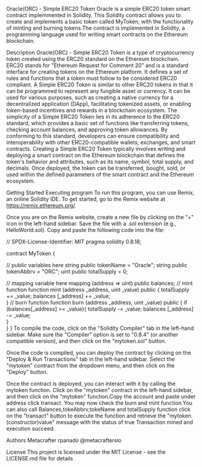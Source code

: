 Oracle(ORC) - Simple ERC20 Token
Oracle is a simple  ERC20 token smart contract implemmented in Solidity. This Solidity contract allows you to create and implements a basic token called MyToken, with the functionality of minting and burning tokens.The contract is implemented in Solidity, a programming language used for writing smart contracts on the Ethereum blockchain.

Description
Oracle(ORC) - Simple ERC20 Token is a type of cryptocurrency token created using the ERC20 standard on the Ethereum blockchain. ERC20 stands for "Ethereum Request for Comment 20" and is a standard interface for creating tokens on the Ethereum platform. It defines a set of rules and functions that a token must follow to be considered ERC20 compliant.
A Simple ERC20 Token is similar to other ERC20 tokens in that it can be programmed to represent any fungible asset or currency. It can be used for various purposes, such as creating a native currency for a decentralized application (DApp), facilitating tokenized assets, or enabling token-based incentives and rewards in a blockchain ecosystem.
The simplicity of a Simple ERC20 Token lies in its adherence to the ERC20 standard, which provides a basic set of functions like transferring tokens, checking account balances, and approving token allowances. By conforming to this standard, developers can ensure compatibility and interoperability with other ERC20-compatible wallets, exchanges, and smart contracts.
Creating a Simple ERC20 Token typically involves writing and deploying a smart contract on the Ethereum blockchain that defines the token's behavior and attributes, such as its name, symbol, total supply, and decimals. Once deployed, the token can be transferred, bought, sold, or used within the defined parameters of the smart contract and the Ethereum ecosystem.

Getting Started
Executing program
To run this program, you can use Remix, an online Solidity IDE. To get started, go to the Remix website at https://remix.ethereum.org/.

Once you are on the Remix website, create a new file by clicking on the "+" icon in the left-hand sidebar. Save the file with a .sol extension (e.g., HelloWorld.sol). Copy and paste the following code into the file:

// SPDX-License-Identifier: MIT
pragma solidity 0.8.18;

contract MyToken {

// public variables here
string public tokenName = "Oracle";
string public tokenAbbrv = "ORC";
uint public totalSupply = 0;

// mapping variable here
mapping (address => uint) public balances;
// mint function
function mint (address _address, uint _value) public {
    totalSupply += _value;
    balances [_address] += _value;    
}
// burn function
function burn (address _address, uint _value) public {
    if (balances[_address] >= _value){
    totalSupply -= _value;
    balances [_address] -= _value;  
        }   
    }
}
To compile the code, click on the "Solidity Compiler" tab in the left-hand sidebar. Make sure the "Compiler" option is set to "0.8.4" (or another compatible version), and then click on the "mytoken.sol" button.

Once the code is compiled, you can deploy the contract by clicking on the "Deploy & Run Transactions" tab in the left-hand sidebar. Select the "mytoken" contract from the dropdown menu, and then click on the "Deploy" button.

Once the contract is deployed, you can interact with it by calling the mytoken function. Click on the "mytoken" contract in the left-hand sidebar, and then click on the "mytoken" function.Copy the account and paste under address click transact. You may now check the burn and mint function.You can also call Balances,tokeAbbrv,tokeName and totalSupply function click on the "transact" button to execute the function and retrieve the "mytoken.(constructor)value" message with the status of true Transaction mined and execution succeed.

Authors
Metacrafter rpanado
@metacraftersio

License
This project is licensed under the MIT License - see the LICENSE.md file for details
